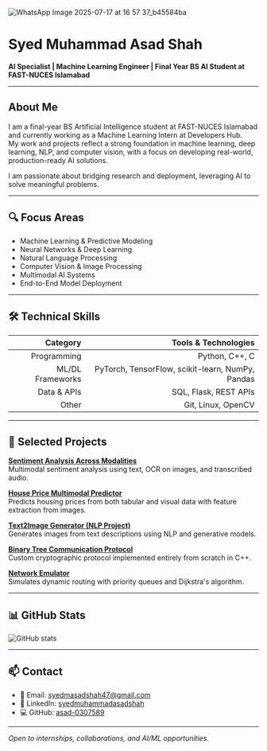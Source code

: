 ![WhatsApp Image 2025-07-17 at 16 57 37_b45584ba](https://github.com/user-attachments/assets/547e4de4-64d1-49a7-9e1b-d4e2fbdce448)

# Syed Muhammad Asad Shah

**AI Specialist | Machine Learning Engineer | Final Year BS AI Student at FAST-NUCES Islamabad**

---

## About Me

I am a final-year BS Artificial Intelligence student at FAST-NUCES Islamabad and currently working as a Machine Learning Intern at Developers Hub.  
My work and projects reflect a strong foundation in machine learning, deep learning, NLP, and computer vision, with a focus on developing real-world, production-ready AI solutions.

I am passionate about bridging research and deployment, leveraging AI to solve meaningful problems.

---

## 🔍 Focus Areas
- Machine Learning & Predictive Modeling
- Neural Networks & Deep Learning
- Natural Language Processing
- Computer Vision & Image Processing
- Multimodal AI Systems
- End-to-End Model Deployment

---

## 🛠 Technical Skills

| Category            | Tools & Technologies                                                              |
|--------------------:|----------------------------------------------------------------------------------:|
| Programming        | Python, C++, C                                                                     |
| ML/DL Frameworks   | PyTorch, TensorFlow, scikit-learn, NumPy, Pandas                                   |
| Data & APIs        | SQL, Flask, REST APIs                                                              |
| Other              | Git, Linux, OpenCV                                                                 |

---

## 📌 Selected Projects

**[Sentiment Analysis Across Modalities](https://github.com/asad-0307589)**  
Multimodal sentiment analysis using text, OCR on images, and transcribed audio.

**[House Price Multimodal Predictor](https://github.com/asad-0307589/house-price-multimodal-predictor)**  
Predicts housing prices from both tabular and visual data with feature extraction from images.

**[Text2Image Generator (NLP Project)](https://github.com/asad-0307589)**  
Generates images from text descriptions using NLP and generative models.

**[Binary Tree Communication Protocol](https://github.com/asad-0307589)**  
Custom cryptographic protocol implemented entirely from scratch in C++.

**[Network Emulator](https://github.com/asad-0307589)**  
Simulates dynamic routing with priority queues and Dijkstra's algorithm.

---

## 📊 GitHub Stats
![GitHub stats](https://github-readme-stats.vercel.app/api?username=asad-0307589&show_icons=true&theme=default)

---

## 📫 Contact

- 📧 Email: [syedmasadshah47@gmail.com](mailto:syedmasadshah47@gmail.com)
- 🔗 LinkedIn: [syedmuhammadasadshah](https://www.linkedin.com/in/syedmuhammadasadshah)
- 💻 GitHub: [asad-0307589](https://github.com/asad-0307589)

---

*Open to internships, collaborations, and AI/ML opportunities.*
